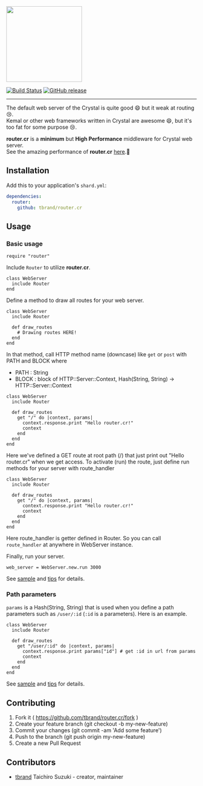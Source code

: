 <img src="https://cloud.githubusercontent.com/assets/3483230/25668495/c3c28574-3061-11e7-9dbd-969d95eb4bf8.png" width="200" />

[![Build Status](https://travis-ci.org/tbrand/router.cr.svg?branch=master)](https://travis-ci.org/tbrand/router.cr)
[![GitHub release](https://img.shields.io/github/release/tbrand/router.cr.svg)](https://github.com/tbrand/router.cr/releases)

---

The default web server of the Crystal is quite good :smile: but it weak at routing :cry:.  
Kemal or other web frameworks written in Crystal are awesome :smile:, but it's too fat for some purpose :cry:.

**router.cr** is a **minimum** but **High Performance** middleware for Crystal web server.  
See the amazing performance of **router.cr** [here](https://github.com/tbrand/which_is_the_fastest).:rocket:

## Installation

Add this to your application's `shard.yml`:

```yaml
dependencies:
  router:
    github: tbrand/router.cr
```

## Usage

### Basic usage

```crystal
require "router"
```

Include `Router` to utilize **router.cr**.
```crystal
class WebServer
  include Router
end
```

Define a method to draw all routes for your web server.
```crystal
class WebServer
  include Router

  def draw_routes
    # Drawing routes HERE!
  end
end
```

In that method, call HTTP method name (downcase) like `get` or `post` with PATH and BLOCK where
 - PATH  : String
 - BLOCK : block of HTTP::Server::Context, Hash(String, String) -> HTTP::Server::Context
```crystal
class WebServer
  include Router

  def draw_routes
    get "/" do |context, params|
      context.response.print "Hello router.cr!"
      context
    end
  end
end
```

Here we've defined a GET route at root path (/) that just print out "Hello router.cr" when we get access.
To activate (run) the route, just define run methods for your server with route_handler
```crystal
class WebServer
  include Router

  def draw_routes
    get "/" do |context, params|
      context.response.print "Hello router.cr!"
      context
    end
  end
end
```
Here route_handler is getter defined in Router. So you can call `route_handler` at anywhere in WebServer instance.

Finally, run your server.
```crystal
web_server = WebServer.new.run 3000
```

See [sample](https://github.com/tbrand/router.cr/blob/master/sample/sample.cr) and [tips]([sample](https://github.com/tbrand/router.cr/blob/master/sample/tips.cr)) for details.

### Path parameters

`params` is a Hash(String, String) that is used when you define a path parameters such as `/user/:id` (`:id` is a parameters). Here is an example.
```crystal
class WebServer
  include Router

  def draw_routes
    get "/user/:id" do |context, params|
      context.response.print params["id"] # get :id in url from params
      context
    end
  end
end
```

See [sample](https://github.com/tbrand/router.cr/blob/master/sample/sample.cr) and [tips]([sample](https://github.com/tbrand/router.cr/blob/master/sample/tips.cr)) for details.

## Contributing

1. Fork it ( https://github.com/tbrand/router.cr/fork )
2. Create your feature branch (git checkout -b my-new-feature)
3. Commit your changes (git commit -am 'Add some feature')
4. Push to the branch (git push origin my-new-feature)
5. Create a new Pull Request

## Contributors

- [tbrand](https://github.com/tbrand) Taichiro Suzuki - creator, maintainer
